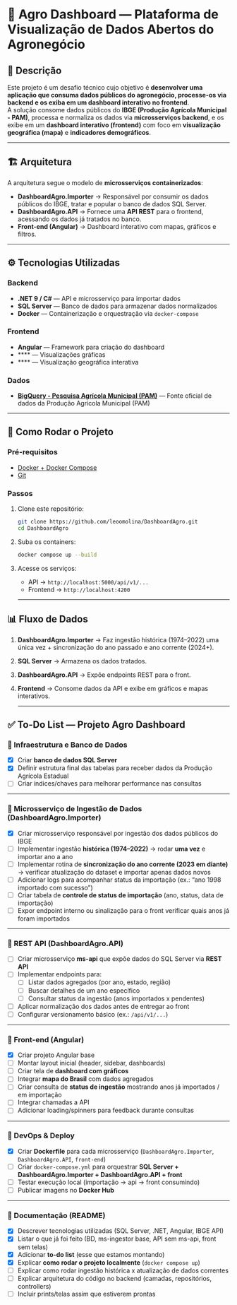 ﻿# 🌱 Agro Dashboard — Plataforma de Visualização de Dados Abertos do Agronegócio

## 📌 Descrição
Este projeto é um desafio técnico cujo objetivo é **desenvolver uma aplicação que consuma dados públicos do agronegócio, processe-os via
backend e os exiba em um dashboard interativo no frontend**.  
A solução consome dados públicos do **IBGE (Produção Agrícola Municipal - PAM)**, processa e normaliza os dados via **microsserviços backend**, e os exibe em um **dashboard interativo (frontend)** com foco em **visualização geográfica (mapa)** e **indicadores demográficos**.

---

## 🏗️ Arquitetura
A arquitetura segue o modelo de **microsserviços containerizados**:

- **DashboardAgro.Importer** → Responsável por consumir os dados públicos do IBGE, tratar e popular o banco de dados SQL Server.  
- **DashboardAgro.API** → Fornece uma **API REST** para o frontend, acessando os dados já tratados no banco.  
- **Front-end (Angular)** → Dashboard interativo com mapas, gráficos e filtros.  



---

## ⚙️ Tecnologias Utilizadas
### Backend
- **.NET 9 / C#** — API e microsserviço para importar dados
- **SQL Server** — Banco de dados para armazenar dados normalizados  
- **Docker** — Containerização e orquestração via `docker-compose`

### Frontend
- **Angular** — Framework para criação do dashboard  
- **** — Visualizações gráficas  
- **** — Visualização geográfica interativa  

### Dados
- [**BigQuery - Pesquisa Agrícola Municipal (PAM)**](https://sidra.ibge.gov.br/pesquisa/pam/tabelas) — Fonte oficial de dados da Produção Agrícola Municipal (PAM)  

---

## 🚀 Como Rodar o Projeto

### Pré-requisitos
- [Docker + Docker Compose](https://docs.docker.com/get-docker/)  
- [Git](https://git-scm.com/)  

### Passos
1. Clone este repositório:
   ```bash
   git clone https://github.com/leoomolina/DashboardAgro.git
   cd DashboardAgro
   ```
2. Suba os containers:
   ```bash
   docker compose up --build
   ```
3. Acesse os serviços:
    - API → ```http://localhost:5000/api/v1/...```
    - Frontend → ```http://localhost:4200```

    ---

## 📊 Fluxo de Dados

1. **DashboardAgro.Importer** → Faz ingestão histórica (1974–2022) uma única vez + sincronização do ano passado e ano corrente (2024+).
2. **SQL Server** → Armazena os dados tratados.
3. **DashboardAgro.API** → Expõe endpoints REST para o front.
4. **Frontend** → Consome dados da API e exibe em gráficos e mapas interativos.

    ---

## ✅ To-Do List — Projeto Agro Dashboard

### 🔹 Infraestrutura e Banco de Dados
- [x] Criar **banco de dados SQL Server**
- [x] Definir estrutura final das tabelas para receber dados da Produção Agrícola Estadual
- [ ] Criar índices/chaves para melhorar performance nas consultas

---

### 🔹 Microsserviço de Ingestão de Dados (DashboardAgro.Importer)
- [x] Criar microsserviço responsável por ingestão dos dados públicos do IBGE
- [ ] Implementar ingestão **histórica (1974–2022)** → rodar **uma vez** e importar ano a ano
- [ ] Implementar rotina de **sincronização do ano corrente (2023 em diante)** → verificar atualização do dataset e importar apenas dados novos
- [ ] Adicionar logs para acompanhar status da importação (ex.: “ano 1998 importado com sucesso”)
- [ ] Criar tabela de **controle de status de importação** (ano, status, data de importação)
- [ ] Expor endpoint interno ou sinalização para o front verificar quais anos já foram importados

---

### 🔹 REST API (DashboardAgro.API)
- [ ] Criar microsserviço **ms-api** que expõe dados do SQL Server via **REST API**
- [ ] Implementar endpoints para:
  - [ ] Listar dados agregados (por ano, estado, região)
  - [ ] Buscar detalhes de um ano específico
  - [ ] Consultar status da ingestão (anos importados x pendentes)
- [ ] Aplicar normalização dos dados antes de entregar ao front
- [ ] Configurar versionamento básico (ex.: `/api/v1/...`)

---

### 🔹 Front-end (Angular)
- [x] Criar projeto Angular base
- [ ] Montar layout inicial (header, sidebar, dashboards)
- [ ] Criar tela de **dashboard com gráficos**
- [ ] Integrar **mapa do Brasil** com dados agregados
- [ ] Criar consulta de **status de ingestão** mostrando anos já importados / em importação
- [ ] Integrar chamadas a API
- [ ] Adicionar loading/spinners para feedback durante consultas

---

### 🔹 DevOps & Deploy
- [x] Criar **Dockerfile** para cada microsserviço (`DashboardAgro.Importer`, `DashboardAgro.API`, `front-end`)
- [ ] Criar `docker-compose.yml` para orquestrar **SQL Server + DashboardAgro.Importer + DashboardAgro.API + front**
- [ ] Testar execução local (importação → api → front consumindo)
- [ ] Publicar imagens no **Docker Hub**

---

### 🔹 Documentação (README)
- [x] Descrever tecnologias utilizadas (SQL Server, .NET, Angular, IBGE API)
- [x] Listar o que já foi feito (BD, ms-ingestor base, API sem ms-api, front sem telas)
- [x] Adicionar **to-do list** (esse que estamos montando)
- [x] Explicar **como rodar o projeto localmente** (`docker compose up`)
- [ ] Explicar como rodar ingestão histórica x atualização de dados correntes
- [ ] Explicar arquitetura do código no backend (camadas, repositórios, controllers)
- [ ] Incluir prints/telas assim que estiverem prontas
